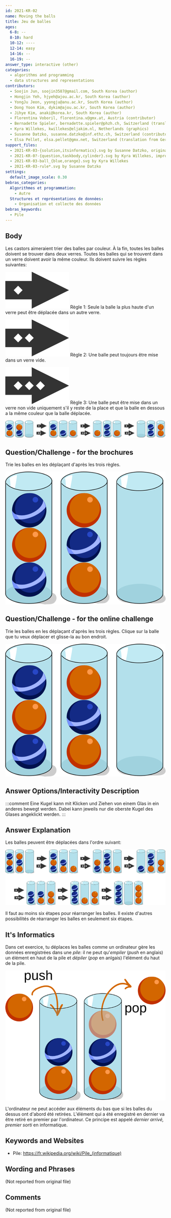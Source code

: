 ```yaml
---
id: 2021-KR-02
name: Moving the balls
title: Jeu de balles
ages:
  6-8: --
  8-10: hard
  10-12: ----
  12-14: easy
  14-16: --
  16-19: --
answer_type: interactive (other)
categories:
  - algorithms and programming
  - data structures and representations
contributors:
  - Soojin Jun, soojin3587@gmail.com, South Korea (author)
  - Hongjin Yeh, hjyeh@ajou.ac.kr, South Korea (author)
  - YongJu Jeon, yyongju@anu.ac.kr, South Korea (author)
  - Dong Yoon Kim, dykim@ajou.ac.kr, South Korea (author)
  - Jihye Kim, anaki@korea.kr, South Korea (author)
  - Florentina Voboril, florentina.v@gmx.at, Austria (contributor)
  - Bernadette Spieler, bernadette.spieler@phzh.ch, Switzerland (translation from English into German)
  - Kyra Willekes, kwillekes@eljakim.nl, Netherlands (graphics)
  - Susanne Datzko, susanne.datzko@inf.ethz.ch, Switzerland (contributor, graphics)
  - Elsa Pellet, elsa.pellet@gmx.net, Switzerland (translation from German into French)
support_files:
  - 2021-KR-03-{solution,itsinformatics}.svg by Susanne Datzko, originals by Kyra Willekes
  - 2021-KR-0?-{question,taskbody,cylinder}.svg by Kyra Willekes, improved by Susanne Datzko
  - 2021-KR-03-ball_{blue,orange}.svg by Kyra Willekes
  - 2021-KR-03-rule*.svg by Susanne Datzko
settings:
  default_image_scale: 0.30
bebras_categories:
  Algorithmes et programmation:
    - Autre
  Structures et représentations de données:
    - Organisation et collecte des données
bebras_keywords:
  - Pile
---
```



## Body

Les castors aimeraient trier des balles par couleur. À la fin, toutes les balles doivent se trouver dans deux verres. Toutes les balles qui se trouvent dans un verre doivent avoir la même couleur. Ils doivent suivre les règles suivantes:

![](graphics/2021-KR-03-rule01.svg "règle 1 (inline(-.3ex))") Règle 1: Seule la balle la plus haute d'un verre peut être déplacée dans un autre verre.

![](graphics/2021-KR-03-rule02.svg "règle 2 (inline(-.3ex))") Règle 2: Une balle peut toujours être mise dans un verre vide.

![](graphics/2021-KR-03-rule03.svg "règle 3 (inline(-.3ex))") Règle 3: Une balle peut être mise dans un verre non vide uniquement s'il y reste de la place et que la balle en dessous a la même couleur que la balle déplacée.

![](graphics/2021-KR-03-taskbody.svg "exemple")



## Question/Challenge - for the brochures

Trie les balles en les déplaçant d'après les trois règles.

![](graphics/2021-KR-03-question.svg "trois verres avec six balles (200px)")


## Question/Challenge - for the online challenge

Trie les balles en les déplaçant d'après les trois règles. Clique sur la balle que tu veux déplacer et glisse-la au bon endroit.

![](graphics/2021-KR-03-question.svg "trois verres avec six balles (200px)")


## Answer Options/Interactivity Description

<!-- empty -->

:::comment 
Eine Kugel kann mit Klicken und Ziehen von einem Glas in ein anderes bewegt werden. Dabei kann jeweils nur die oberste Kugel des Glases angeklickt werden.
:::

## Answer Explanation

Les balles peuvent être déplacées dans l'ordre suivant:

![](graphics/2021-KR-03-solution.svg "solution")

Il faut au moins six étapes pour réarranger les balles. Il existe d'autres possibilités de réarranger les balles en seulement six étapes.

## It's Informatics

Dans cet exercice, tu déplaces les balles comme un ordinateur gère les données enregistrées dans une _pile_: il ne peut qu'_empiler_ (_push_ en anglais) un élément en haut de la pile et _dépiler_ (_pop_ en anlgais) l'élément du haut de la pile. 

![](graphics/2021-KR-03-itsinformatics.svg "visualisation empiler et dépiler (200px)")

L'ordinateur ne peut accéder aux éléments du bas que si les balles du dessus ont d'abord été retirées. L'élément qui a été enregistré en dernier va être retiré en premier par l'ordinateur. Ce principe est appelé _dernier arrivé, premier sorti_ en informatique.


## Keywords and Websites

 - Pile: https://fr.wikipedia.org/wiki/Pile_(informatique)


## Wording and Phrases

(Not reported from original file)


## Comments

(Not reported from original file)
